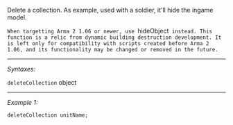 Delete a collection. As example, used with a soldier, it'll hide the ingame model.

`When targetting Arma 2 1.06 or newer, use `hideObject` instead. This function is a relic from dynamic building destruction development. It is left only for compatibility with scripts created before Arma 2 1.06, and its functionality may be changed or removed in the future.`


---
*Syntaxes:*

`deleteCollection` object

---
*Example 1:*

```sqf
deleteCollection unitName;
```